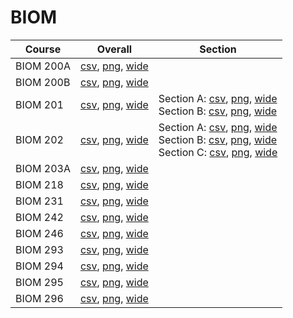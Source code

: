 # BIOM

| Course | Overall | Section |
| ------ | ------- | ------- |
| BIOM 200A | [csv](https://github.com/UCSD-Historical-Enrollment-Data/2023Fall/blob/main/overall/BIOM%20200A.csv), [png](https://raw.githubusercontent.com/UCSD-Historical-Enrollment-Data/2023Fall/main/plot_overall/BIOM%20200A.png), [wide](https://raw.githubusercontent.com/UCSD-Historical-Enrollment-Data/2023Fall/main/plot_overall_wide/BIOM%20200A.png) |  |
| BIOM 200B | [csv](https://github.com/UCSD-Historical-Enrollment-Data/2023Fall/blob/main/overall/BIOM%20200B.csv), [png](https://raw.githubusercontent.com/UCSD-Historical-Enrollment-Data/2023Fall/main/plot_overall/BIOM%20200B.png), [wide](https://raw.githubusercontent.com/UCSD-Historical-Enrollment-Data/2023Fall/main/plot_overall_wide/BIOM%20200B.png) |  |
| BIOM 201 | [csv](https://github.com/UCSD-Historical-Enrollment-Data/2023Fall/blob/main/overall/BIOM%20201.csv), [png](https://raw.githubusercontent.com/UCSD-Historical-Enrollment-Data/2023Fall/main/plot_overall/BIOM%20201.png), [wide](https://raw.githubusercontent.com/UCSD-Historical-Enrollment-Data/2023Fall/main/plot_overall_wide/BIOM%20201.png) | Section A: [csv](https://github.com/UCSD-Historical-Enrollment-Data/2023Fall/blob/main/section/BIOM%20201_A.csv), [png](https://raw.githubusercontent.com/UCSD-Historical-Enrollment-Data/2023Fall/main/plot_section/BIOM%20201_A.png), [wide](https://raw.githubusercontent.com/UCSD-Historical-Enrollment-Data/2023Fall/main/plot_section_wide/BIOM%20201_A.png)<br>Section B: [csv](https://github.com/UCSD-Historical-Enrollment-Data/2023Fall/blob/main/section/BIOM%20201_B.csv), [png](https://raw.githubusercontent.com/UCSD-Historical-Enrollment-Data/2023Fall/main/plot_section/BIOM%20201_B.png), [wide](https://raw.githubusercontent.com/UCSD-Historical-Enrollment-Data/2023Fall/main/plot_section_wide/BIOM%20201_B.png) |
| BIOM 202 | [csv](https://github.com/UCSD-Historical-Enrollment-Data/2023Fall/blob/main/overall/BIOM%20202.csv), [png](https://raw.githubusercontent.com/UCSD-Historical-Enrollment-Data/2023Fall/main/plot_overall/BIOM%20202.png), [wide](https://raw.githubusercontent.com/UCSD-Historical-Enrollment-Data/2023Fall/main/plot_overall_wide/BIOM%20202.png) | Section A: [csv](https://github.com/UCSD-Historical-Enrollment-Data/2023Fall/blob/main/section/BIOM%20202_A.csv), [png](https://raw.githubusercontent.com/UCSD-Historical-Enrollment-Data/2023Fall/main/plot_section/BIOM%20202_A.png), [wide](https://raw.githubusercontent.com/UCSD-Historical-Enrollment-Data/2023Fall/main/plot_section_wide/BIOM%20202_A.png)<br>Section B: [csv](https://github.com/UCSD-Historical-Enrollment-Data/2023Fall/blob/main/section/BIOM%20202_B.csv), [png](https://raw.githubusercontent.com/UCSD-Historical-Enrollment-Data/2023Fall/main/plot_section/BIOM%20202_B.png), [wide](https://raw.githubusercontent.com/UCSD-Historical-Enrollment-Data/2023Fall/main/plot_section_wide/BIOM%20202_B.png)<br>Section C: [csv](https://github.com/UCSD-Historical-Enrollment-Data/2023Fall/blob/main/section/BIOM%20202_C.csv), [png](https://raw.githubusercontent.com/UCSD-Historical-Enrollment-Data/2023Fall/main/plot_section/BIOM%20202_C.png), [wide](https://raw.githubusercontent.com/UCSD-Historical-Enrollment-Data/2023Fall/main/plot_section_wide/BIOM%20202_C.png) |
| BIOM 203A | [csv](https://github.com/UCSD-Historical-Enrollment-Data/2023Fall/blob/main/overall/BIOM%20203A.csv), [png](https://raw.githubusercontent.com/UCSD-Historical-Enrollment-Data/2023Fall/main/plot_overall/BIOM%20203A.png), [wide](https://raw.githubusercontent.com/UCSD-Historical-Enrollment-Data/2023Fall/main/plot_overall_wide/BIOM%20203A.png) |  |
| BIOM 218 | [csv](https://github.com/UCSD-Historical-Enrollment-Data/2023Fall/blob/main/overall/BIOM%20218.csv), [png](https://raw.githubusercontent.com/UCSD-Historical-Enrollment-Data/2023Fall/main/plot_overall/BIOM%20218.png), [wide](https://raw.githubusercontent.com/UCSD-Historical-Enrollment-Data/2023Fall/main/plot_overall_wide/BIOM%20218.png) |  |
| BIOM 231 | [csv](https://github.com/UCSD-Historical-Enrollment-Data/2023Fall/blob/main/overall/BIOM%20231.csv), [png](https://raw.githubusercontent.com/UCSD-Historical-Enrollment-Data/2023Fall/main/plot_overall/BIOM%20231.png), [wide](https://raw.githubusercontent.com/UCSD-Historical-Enrollment-Data/2023Fall/main/plot_overall_wide/BIOM%20231.png) |  |
| BIOM 242 | [csv](https://github.com/UCSD-Historical-Enrollment-Data/2023Fall/blob/main/overall/BIOM%20242.csv), [png](https://raw.githubusercontent.com/UCSD-Historical-Enrollment-Data/2023Fall/main/plot_overall/BIOM%20242.png), [wide](https://raw.githubusercontent.com/UCSD-Historical-Enrollment-Data/2023Fall/main/plot_overall_wide/BIOM%20242.png) |  |
| BIOM 246 | [csv](https://github.com/UCSD-Historical-Enrollment-Data/2023Fall/blob/main/overall/BIOM%20246.csv), [png](https://raw.githubusercontent.com/UCSD-Historical-Enrollment-Data/2023Fall/main/plot_overall/BIOM%20246.png), [wide](https://raw.githubusercontent.com/UCSD-Historical-Enrollment-Data/2023Fall/main/plot_overall_wide/BIOM%20246.png) |  |
| BIOM 293 | [csv](https://github.com/UCSD-Historical-Enrollment-Data/2023Fall/blob/main/overall/BIOM%20293.csv), [png](https://raw.githubusercontent.com/UCSD-Historical-Enrollment-Data/2023Fall/main/plot_overall/BIOM%20293.png), [wide](https://raw.githubusercontent.com/UCSD-Historical-Enrollment-Data/2023Fall/main/plot_overall_wide/BIOM%20293.png) |  |
| BIOM 294 | [csv](https://github.com/UCSD-Historical-Enrollment-Data/2023Fall/blob/main/overall/BIOM%20294.csv), [png](https://raw.githubusercontent.com/UCSD-Historical-Enrollment-Data/2023Fall/main/plot_overall/BIOM%20294.png), [wide](https://raw.githubusercontent.com/UCSD-Historical-Enrollment-Data/2023Fall/main/plot_overall_wide/BIOM%20294.png) |  |
| BIOM 295 | [csv](https://github.com/UCSD-Historical-Enrollment-Data/2023Fall/blob/main/overall/BIOM%20295.csv), [png](https://raw.githubusercontent.com/UCSD-Historical-Enrollment-Data/2023Fall/main/plot_overall/BIOM%20295.png), [wide](https://raw.githubusercontent.com/UCSD-Historical-Enrollment-Data/2023Fall/main/plot_overall_wide/BIOM%20295.png) |  |
| BIOM 296 | [csv](https://github.com/UCSD-Historical-Enrollment-Data/2023Fall/blob/main/overall/BIOM%20296.csv), [png](https://raw.githubusercontent.com/UCSD-Historical-Enrollment-Data/2023Fall/main/plot_overall/BIOM%20296.png), [wide](https://raw.githubusercontent.com/UCSD-Historical-Enrollment-Data/2023Fall/main/plot_overall_wide/BIOM%20296.png) |  |
